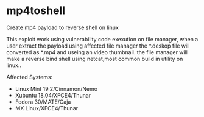 # mp4toshell
Create mp4 payload to reverse shell on linux

This exploit work using vulnerability code exexution on file manager,
when a user extract the payload using affected file manager the *.deskop file will converted as *.mp4 and useing an video thumbnail.
the file manager will make a reverse bind shell using netcat,most common
build in utility on linux..

Affected Systems:

- Linux Mint 19.2/Cinnamon/Nemo
- Xubuntu 18.04/XFCE4/Thunar
- Fedora 30/MATE/Caja
- MX Linux/XFCE4/Thunar
